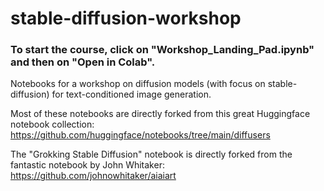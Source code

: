 # stable-diffusion-workshop

### To start the course, click on "Workshop_Landing_Pad.ipynb" and then on "Open in Colab".

Notebooks for a workshop on diffusion models (with focus on stable-diffusion) for text-conditioned image generation. 

Most of these notebooks are directly forked from this great Huggingface notebook collection: https://github.com/huggingface/notebooks/tree/main/diffusers

The "Grokking Stable Diffusion" notebook is directly forked from the fantastic notebook by John Whitaker: https://github.com/johnowhitaker/aiaiart
